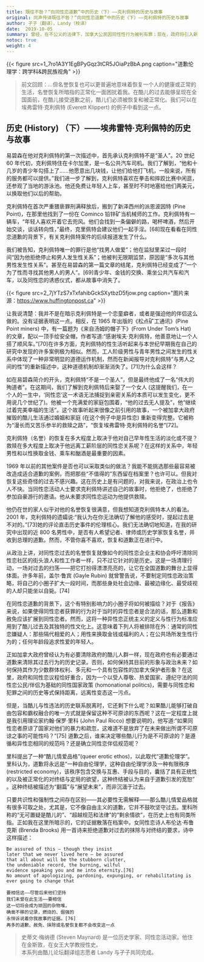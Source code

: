 ```yaml
---
title: 既往不咎？“向同性恋道歉”中的历史（下）——克利佩特的历史与故事
original: 同声传译既往不咎？“向同性恋道歉”中的历史（下）——克利佩特的历史与故事
author: 孑子（翻译），Landy（校译）
date:  2019-10-05
summary: 曾经，在不公义的法律下，加拿大公民因同性性行为被判有罪；现在，政府将引入新法律，争取帮助他们洗脱罪名。
notoc: true
weight: 4
---
```


{{< figure src=1_7ro1A3Y1EgBPyGqz3tCR5JOiaPzBbA.png caption="道歉伦理学：跨学科&跨民族视角" >}}

> 前文回顾：…但名誉恢复也可以更普遍地意味着恢复一个人的健康或正常的生活，名誉恢复所暗指的正常化一面困扰着我。在酷儿的过去能够呈现在全国面前，在酷儿接受道歉之前，酷儿们必须被恢复和被正常化。我们可以在埃弗雷特·克利佩特 (Everett Klippert) 的例子中看到这一点。

## 历史 (History) （下）——埃弗雷特·克利佩特的历史与故事
易碧森在他对克利佩特的第一次描述中，首先承认克利佩特不是“圣人”。20 世纪 60 年代初，克利佩特住在卡尔加里，是一名公共汽车司机。我们了解到，“他和十几岁的青少年勾搭上了……他愿意出几块钱，让他们给他打飞机，一般来说，所有的服务都可以提供。”我们进一步了解到，克利佩特喜欢在拳击和摔跤比赛中闲逛，还参观了当地的游泳池。他还免费让年轻人上车，甚至时不时地塞给他们两美元，以换取他们以后的帮助。

克利佩特在首次严重猥亵罪刑满释放后，搬到了新泽西州的派恩波因特 (Pine Point)，在那里他找到了一份在 Cominco 铅锌矿当机械师的工作。克利佩特有一辆车，“年轻人喜欢开着它去兜风。他们会找到一条偏僻的路，喝杯啤酒，然后开始交谈，谈话转向性，”最终，克里佩特会建议他们一起手淫。[68]现在看看在同性恋道歉的背景下，有关克利佩特案件的后续报道发生了什么。

我们被告知，克利佩特唯一的罪行是他“找男人做爱”；他在监狱里呆过一段时间“因为他拒绝停止和男人发生性关系”；他被判无限期监禁，原因是“多次与其他男性发生性关系”。甚至在易碧森的第一篇文章的结尾，克利佩特已经变成了“一个为了性而寻找其他男人的男人”。[69]青少年、金钱的交换、乘坐公共汽车和汽车，以及同性恋的诱惑仪式，都从故事中消失了。

{{< figure src=2_7jYTzS7xTxfahibGckSXytbzD5fjow.png caption="图片来源：https://www.huffingtonpost.ca" >}}

让我说清楚：我并不是在暗示克利佩特是一个恋童癖者，或者是强迫他的伴侣这么做的。没有证据表明这一点。相反，在 1965 年出版的《松点矿工通讯》(Pine Point miners) 中，有一篇题为《来自汤姆的帽子下》(From Under Tom’s Hat) 的文章，配以一顶手绘安全帽，作者写道:“感谢埃夫·克利佩特，他善意地让一个人搭了顺风车。”[70]在许多方面，克利佩特的性生活听起来与本世纪早期我在自己的研究中发现的许多案例极为相似。然而，工人阶级男性与青年男性之间发生的性关系中体现了一种非常明显的道德运作机制，然而在新闻报导对克利佩特“与男人之间的性”的重新描述中，这种道德机制却渐渐消失了。[71]为什么会这样？

如在易碧森简介的开头，克利佩特“不是一个圣人”，但是最终他成了一名“伟大的殉道者”。在这期间，我们了解到克利佩特后来娶了一个女人 (这提醒我们，在一个人的一生中，‘同性恋’这一术语无法捕捉到亲密关系的本质可以发生变化，更不用说几个世纪了)。他被一个充满爱的家庭包围着，“他的过去无人提及”，他“继续过着完美幸福的生活”。这个故事听起来很像之前引用的故事，一个被加拿大政府摧毁的酷儿生活通过婚姻和家庭 (在这个例子中是异性恋) 重新变得完整。它被称为“漫长而又苦乐参半的救赎之路”，“恢复埃弗雷特·克利佩特的名誉”[72]。


克利佩特（名誉）的恢复在多大程度上取决于他对自己早年性生活的淡化或不提？救赎在多大程度上取决于他远离工薪阶层的同性恋关系呢？在这样的关系中，年轻男性和以性换取金钱、乘车和酗酒是最重要的因素。


1969 年以前的其他案件是否也可以采取类似的做法？我能不能挑选那些最容易被改造成适合道歉的案例，而把那些“不值得的”东西留在档案里？也许可以。但我对恢复这些奇怪的过去不感兴趣。这在历史上是有问题的，对我来说，在政治上也令人不快。当同性恋活动人士要求克利佩特讲述自己的故事时，他拒绝了，也拒绝了参加自豪游行的邀请。他从未要求同性恋运动为他提供救赎。


他仍在世的家人似乎对他的名誉恢复很满意，但我想知道克利佩特本人的看法。2001 年，克利佩特的遗孀说:“我认为在你无法确切了解他的感受时，提起过去是不对的。”[73]她的评论直击历史事件的伦理核心。我们无法确切地知道，在我的研究中出现的近 800 名男性中，是否有人希望记者、律师或历史学家恢复名誉，并收到总理的道歉。然而，不管你喜不喜欢，恢复和道歉正在进行中。


从政治上讲，对同性恋过去的名誉恢复就像如今的同性恋企业主和协会呼吁清除同性恋社区的街头浪人和性工作者一样，只不过它针对的是历史。这是一场清理行动，一场对过去的扫荡——把它打扮得漂漂亮亮的，让它在全国道歉的舞台上显得体面。许多年前，盖尔·鲁宾 (Gayle Rubin) 就曾警告说，不要制定同性恋政治策略，将自己的小圈子扩大一段时间，而那些身处社会边缘、最被边缘化、最受歧视的人却只能坐以自毙。[74]


在同性恋道歉的背景下，这个有特别影响力的小圈子将如何被描绘？对于《报告》来说，如果使得同性恋者获罪的行为对于当时的异性恋者是合法的话，那么道歉和赦免应该扩展到同性恋者。然而，这将一种异性恋正统主义的定义与性行为标准应用到了酷儿过去及其独特的性文化上。这意味着下列人将被排除在外：通常的同性恋嫌疑人：那些隔代相爱的人；用性来换取金钱或福利的人；在公共场所发生性行为的；任何年龄段追求性爱的年轻人。


正如加拿大政府曾经认为有必要清除政府的酷儿人群一样，现在政府也有必要通过道歉来清除其过去行为的历史记录。否则，如何保持其目前的形象与政治未来？如何保持其作为少数群体权利、多元和一个具有包容性的加拿大保护者形象？在这里，政府和同性恋议程恰好重合，因为一个以受人尊敬、热爱国家、遵纪守法的同性恋公民/伴侣为基础的同性国家政策 (homonational politics)，需要与同性恋和犯罪之间的历史等式保持距离，远离性变态这一污点。


但是，当酷儿与性违法的历史联系脱离时，它还剩下什么呢？如果酷儿能够打破自由包容和霸权融合的唯一方式就是保留这种不可原谅的东西呢？这在一定程度上就是我引用理论家约翰·保罗·里科 (John Paul Ricco) 想要说明的，他写道:“如果同性恋者原谅了国家对他们的暴力和疏忽，这难道不是放弃了在未来做出所谓不可原谅之事的可能性吗？”[75] 道歉之后，谁来决定哪些酷儿行为是不可原谅的？是遵循和异性恋相同的规范吗？还是确立同性恋伴侣规范呢？


里科提出了一种“酷儿情爱品格”(queer erotic ethos)，以此取代“道歉伦理学”。里科认为，道歉将永远是“一种自由伦理学，这种自由伦理学涉及一种有限秩序 (restricted economy)，该秩序包含交换与互惠、手段与目的，囊括了具有正统性的以及被正常化的对终结与定局的欲望，这种终结被认为来自于道歉引发的宽恕” 。这种终结被描述为“翻篇”与“展望未来”，而非沉湎于过去。


只要共识性和强制性之间存在区别——其必要性无需解释——那么酷儿情爱品格就有很多可取之处，尤其是，它不像自由主义的道歉，它并不鼓吹坚守过去。里科所称的“无可置疑是酷儿的”、“超越规范和法律”的“剩余情欲”，在历史上也有同类所指。正如我在这里所暗示的，它的证据散落在档案中。女同性恋诗人布伦达·布鲁克斯 (Brenda Brooks) 用一首诗来拒绝道歉对过去的抹除与对终结的要求，诗中这样描述：

    Be assured of this – though they insist
    later that we never lived here – be assured
    that all about will be the stubborn clutter,
    the undeniable record, the burning, wilful
    evidence speaking you and me into eternity.[76]
    No amount of apologizing, pardoning, expunging, or rehabilitating is ever going to change that

    要相信这——尽管后来他们坚持
    我们未曾在此生活——要相信
    这一切将会成为顽固的杂物堆，
    确凿不移的记录，燃烧的、倔强的
    永恒诉说着你我故事的证据。[76]
    再多的道歉、赦免、抹除或名誉恢复都不会改变这一点

> 史蒂文·梅纳德 (Steven Maynard) 是一位历史学家、同性恋活动家。他住在金斯敦，在女王大学教授性史。  
> 本系列由酷儿论坛翻译组志愿者 Landy 与孑子共同完成。  
